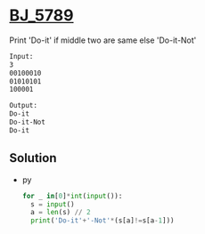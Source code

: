 # [BJ_5789](https://acmicpc.net/problem/5789)

Print 'Do-it' if middle two are same else 'Do-it-Not'

```txt
Input:
3
00100010
01010101
100001

Output:
Do-it
Do-it-Not
Do-it
```

## Solution

* py

  ```py
  for _ in[0]*int(input()):
    s = input()
    a = len(s) // 2
    print('Do-it'+'-Not'*(s[a]!=s[a-1]))
  ```
